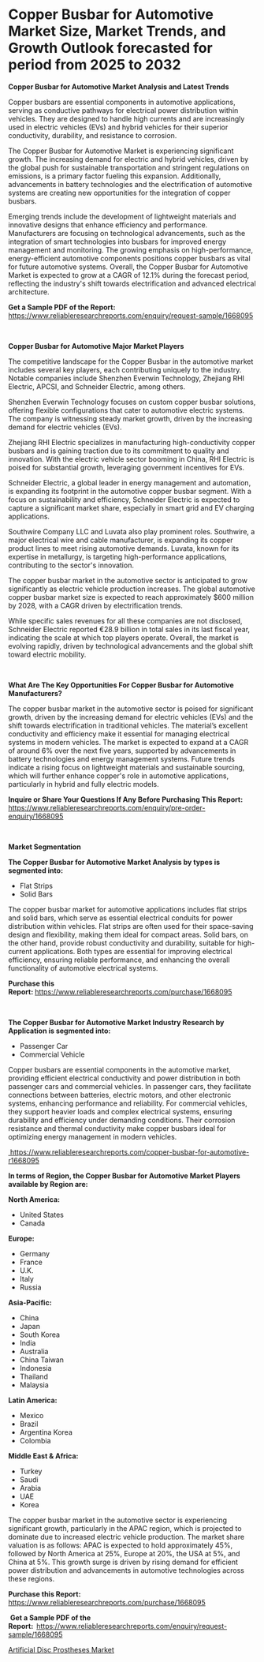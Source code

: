 <p><h1>Copper Busbar for Automotive Market Size, Market Trends, and Growth Outlook forecasted for period from 2025 to 2032</h1></p><p><strong>Copper Busbar for Automotive Market Analysis and Latest Trends</strong></p>
<p><p>Copper busbars are essential components in automotive applications, serving as conductive pathways for electrical power distribution within vehicles. They are designed to handle high currents and are increasingly used in electric vehicles (EVs) and hybrid vehicles for their superior conductivity, durability, and resistance to corrosion.</p><p>The Copper Busbar for Automotive Market is experiencing significant growth. The increasing demand for electric and hybrid vehicles, driven by the global push for sustainable transportation and stringent regulations on emissions, is a primary factor fueling this expansion. Additionally, advancements in battery technologies and the electrification of automotive systems are creating new opportunities for the integration of copper busbars.</p><p>Emerging trends include the development of lightweight materials and innovative designs that enhance efficiency and performance. Manufacturers are focusing on technological advancements, such as the integration of smart technologies into busbars for improved energy management and monitoring. The growing emphasis on high-performance, energy-efficient automotive components positions copper busbars as vital for future automotive systems. Overall, the Copper Busbar for Automotive Market is expected to grow at a CAGR of 12.1% during the forecast period, reflecting the industry's shift towards electrification and advanced electrical architecture.</p></p>
<p><strong>Get a Sample PDF of the Report:&nbsp;</strong> <a href="https://www.reliableresearchreports.com/enquiry/request-sample/1668095?utm_campaign=3364&utm_medium=2&utm_source=Github&utm_content=ia&utm_term=08032025&utm_id=copper-busbar-for-automotive">https://www.reliableresearchreports.com/enquiry/request-sample/1668095</a></p>
<p>&nbsp;</p>
<p><strong>Copper Busbar for Automotive Major Market Players</strong></p>
<p><p>The competitive landscape for the Copper Busbar in the automotive market includes several key players, each contributing uniquely to the industry. Notable companies include Shenzhen Everwin Technology, Zhejiang RHI Electric, APCSI, and Schneider Electric, among others.</p><p>Shenzhen Everwin Technology focuses on custom copper busbar solutions, offering flexible configurations that cater to automotive electric systems. The company is witnessing steady market growth, driven by the increasing demand for electric vehicles (EVs).</p><p>Zhejiang RHI Electric specializes in manufacturing high-conductivity copper busbars and is gaining traction due to its commitment to quality and innovation. With the electric vehicle sector booming in China, RHI Electric is poised for substantial growth, leveraging government incentives for EVs.</p><p>Schneider Electric, a global leader in energy management and automation, is expanding its footprint in the automotive copper busbar segment. With a focus on sustainability and efficiency, Schneider Electric is expected to capture a significant market share, especially in smart grid and EV charging applications.</p><p>Southwire Company LLC and Luvata also play prominent roles. Southwire, a major electrical wire and cable manufacturer, is expanding its copper product lines to meet rising automotive demands. Luvata, known for its expertise in metallurgy, is targeting high-performance applications, contributing to the sector's innovation.</p><p>The copper busbar market in the automotive sector is anticipated to grow significantly as electric vehicle production increases. The global automotive copper busbar market size is expected to reach approximately $600 million by 2028, with a CAGR driven by electrification trends.</p><p>While specific sales revenues for all these companies are not disclosed, Schneider Electric reported €28.9 billion in total sales in its last fiscal year, indicating the scale at which top players operate. Overall, the market is evolving rapidly, driven by technological advancements and the global shift toward electric mobility.</p></p>
<p>&nbsp;</p>
<p><strong>What Are The Key Opportunities For Copper Busbar for Automotive Manufacturers?</strong></p>
<p><p>The copper busbar market in the automotive sector is poised for significant growth, driven by the increasing demand for electric vehicles (EVs) and the shift towards electrification in traditional vehicles. The material’s excellent conductivity and efficiency make it essential for managing electrical systems in modern vehicles. The market is expected to expand at a CAGR of around 6% over the next five years, supported by advancements in battery technologies and energy management systems. Future trends indicate a rising focus on lightweight materials and sustainable sourcing, which will further enhance copper's role in automotive applications, particularly in hybrid and fully electric models.</p></p>
<p><strong>Inquire or Share Your Questions If Any Before Purchasing This Report:</strong> <a href="https://www.reliableresearchreports.com/enquiry/pre-order-enquiry/1668095?utm_campaign=3364&utm_medium=2&utm_source=Github&utm_content=ia&utm_term=08032025&utm_id=copper-busbar-for-automotive">https://www.reliableresearchreports.com/enquiry/pre-order-enquiry/1668095</a></p>
<p>&nbsp;</p>
<p><strong>Market Segmentation</strong></p>
<p><strong>The Copper Busbar for Automotive Market Analysis by types is segmented into:</strong></p>
<p><ul><li>Flat Strips</li><li>Solid Bars</li></ul></p>
<p><p>The copper busbar market for automotive applications includes flat strips and solid bars, which serve as essential electrical conduits for power distribution within vehicles. Flat strips are often used for their space-saving design and flexibility, making them ideal for compact areas. Solid bars, on the other hand, provide robust conductivity and durability, suitable for high-current applications. Both types are essential for improving electrical efficiency, ensuring reliable performance, and enhancing the overall functionality of automotive electrical systems.</p></p>
<p><strong>Purchase this Report:&nbsp;</strong><a href="https://www.reliableresearchreports.com/purchase/1668095?utm_campaign=3364&utm_medium=2&utm_source=Github&utm_content=ia&utm_term=08032025&utm_id=copper-busbar-for-automotive">https://www.reliableresearchreports.com/purchase/1668095</a></p>
<p>&nbsp;</p>
<p><strong>The Copper Busbar for Automotive Market Industry Research by Application is segmented into:</strong></p>
<p><ul><li>Passenger Car</li><li>Commercial Vehicle</li></ul></p>
<p><p>Copper busbars are essential components in the automotive market, providing efficient electrical conductivity and power distribution in both passenger cars and commercial vehicles. In passenger cars, they facilitate connections between batteries, electric motors, and other electronic systems, enhancing performance and reliability. For commercial vehicles, they support heavier loads and complex electrical systems, ensuring durability and efficiency under demanding conditions. Their corrosion resistance and thermal conductivity make copper busbars ideal for optimizing energy management in modern vehicles.</p></p>
<p><a href="https://www.reliableresearchreports.com/copper-busbar-for-automotive-r1668095?utm_campaign=3364&utm_medium=2&utm_source=Github&utm_content=ia&utm_term=08032025&utm_id=copper-busbar-for-automotive">&nbsp;https://www.reliableresearchreports.com/copper-busbar-for-automotive-r1668095</a></p>
<p><strong>In terms of Region, the Copper Busbar for Automotive Market Players available by Region are:</strong></p>
<p>
    <p> <strong> North America: </strong>
        <ul>
            <li>United States</li>
            <li>Canada</li>
        </ul>
        </p> 
    <p> <strong> Europe: </strong>
        <ul>
            <li>Germany</li>
            <li>France</li>
            <li>U.K.</li>
            <li>Italy</li>
            <li>Russia</li>
        </ul>
        </p> 
    <p> <strong> Asia-Pacific: </strong>
        <ul>
            <li>China</li>
            <li>Japan</li>
            <li>South Korea</li>
            <li>India</li>
            <li>Australia</li>
            <li>China Taiwan</li>
            <li>Indonesia</li>
            <li>Thailand</li>
            <li>Malaysia</li>
        </ul>
        </p> 
    <p> <strong> Latin America: </strong>
        <ul>
            <li>Mexico</li>
            <li>Brazil</li>
            <li>Argentina Korea</li>
            <li>Colombia</li>
        </ul>
        </p> 
    <p> <strong> Middle East & Africa: </strong>
        <ul>
            <li>Turkey</li>
            <li>Saudi</li>
            <li>Arabia</li>
            <li>UAE</li>
            <li>Korea</li>
        </ul>
    </p>
    </p>
<p><p>The copper busbar market in the automotive sector is experiencing significant growth, particularly in the APAC region, which is projected to dominate due to increased electric vehicle production. The market share valuation is as follows: APAC is expected to hold approximately 45%, followed by North America at 25%, Europe at 20%, the USA at 5%, and China at 5%. This growth surge is driven by rising demand for efficient power distribution and advancements in automotive technologies across these regions.</p></p>
<p><strong>Purchase this Report: </strong><a href="https://www.reliableresearchreports.com/purchase/1668095?utm_campaign=3364&utm_medium=2&utm_source=Github&utm_content=ia&utm_term=08032025&utm_id=copper-busbar-for-automotive">https://www.reliableresearchreports.com/purchase/1668095</a></p>
<p>&nbsp;<strong>Get a Sample PDF of the Report:&nbsp;&nbsp;</strong><a href="https://www.reliableresearchreports.com/enquiry/request-sample/1668095?utm_campaign=3364&utm_medium=2&utm_source=Github&utm_content=ia&utm_term=08032025&utm_id=copper-busbar-for-automotive">https://www.reliableresearchreports.com/enquiry/request-sample/1668095</a></p>
<p><strong></strong></p>
<p><p><a href="https://github.com/huelarnzeba29/Market-Research-Report-List-1/blob/main/artificial-disc-prostheses-market.md?utm_campaign=3364&utm_medium=2&utm_source=Github&utm_content=ia&utm_term=08032025&utm_id=copper-busbar-for-automotive">Artificial Disc Prostheses Market</a></p></p>